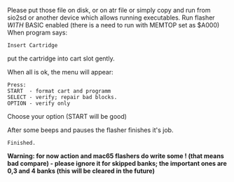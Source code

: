 Please put those file on disk, or on atr file or simply copy and run from sio2sd or another device which allows running executables.
Run flasher _WITH_ BASIC enabled (there is a need to run with MEMTOP set as $A000)
When program says:

	Insert Cartridge

put the cartridge into cart slot gently.

When all is ok, the menu will appear:

	Press:
	START  - format cart and programm
	SELECT - verify; repair bad blocks.
	OPTION - verify only

Choose your option (START will be good)

After some beeps and pauses the flasher finishes it's job.

	Finished.

__Warning: for now action and mac65 flashers do write some ! (that means bad compare) - please ignore it for skipped banks; the important ones are 0,3 and 4 banks (this will be cleared in the future)__
